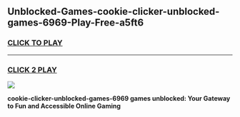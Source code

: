 
## Unblocked-Games-cookie-clicker-unblocked-games-6969-Play-Free-a5ft6
<h3>
<a href="https://premium76.site?title=cookie-clicker-unblocked-games-6969&ref=23A">CLICK TO PLAY</a></h3>
<hr>

<h3>
<a href="https://premium76.site?title=cookie-clicker-unblocked-games-6969&ref=23A">CLICK 2 PLAY</a>
  
</h3>

<a href="https://premium76.site?title=cookie-clicker-unblocked-games-6969&ref=23A"><img src="https://clearcache.store/games.png"></a>


**cookie-clicker-unblocked-games-6969 games unblocked: Your Gateway to Fun and Accessible Online Gaming**
